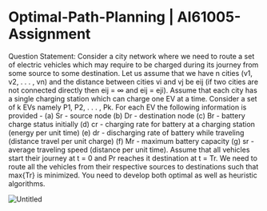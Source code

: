 # Optimal-Path-Planning | AI61005-Assignment

Question Statement: Consider a city network where we need to route a set of electric vehicles which may require to be charged during its journey from some source to some destination. Let us assume that we have n cities (v1, v2, . . . , vn) and the distance between cities vi and vj be eij (if two cities are not connected directly then eij = ∞ and eij = eji). Assume that each city has a single charging station which can charge one EV at a time. Consider a set of k EVs namely P1, P2, . . . , Pk. For each EV the following information is provided - 
(a) Sr - source node 
(b) Dr - destination node 
(c) Br - battery charge status initially 
(d) cr - charging rate for battery at a charging station (energy per unit time) (e) dr - discharging rate of battery while traveling (distance travel per unit charge) (f) Mr - maximum battery capacity 
(g) sr - average traveling speed (distance per unit time). 
Assume that all vehicles start their journey at t = 0 and Pr reaches it destination at t = Tr. We need to route all the vehicles from their respective sources to destinations such that max{Tr} is minimized. You need to develop both optimal as well as heuristic algorithms.

![Untitled](https://user-images.githubusercontent.com/57285244/112749086-ad1f8300-8fdd-11eb-9cff-a2ba84f2d33d.png)
